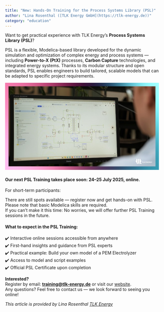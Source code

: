 ```yaml
--- 
title: "New: Hands-On Training for the Process Systems Library (PSL)"
author: "Lina Rosenthal ([TLK Energy GmbH](https://tlk-energy.de))"
category: "education"
---
```


Want to get practical experience with TLK Energy’s **Process Systems Library (PSL)**? 

PSL is a flexible, Modelica-based library developed for the dynamic simulation and optimization of complex energy and process systems — including **Power-to-X (PtX)** processes, **Carbon Capture** technologies, and integrated energy systems. Thanks to its modular structure and open standards, PSL enables engineers to build tailored, scalable models that can be adapted to specific project requirements. 

![PSL Training](TLK_PSL_Training.jpg "PSL Training")

#### Our next PSL Training takes place soon: 24–25 July 2025, online.

For short-term participants: 

There are still spots available — register now and get hands-on with PSL. \
Please note that basic Modelica skills are required. \
If you can’t make it this time: No worries, we will offer further PSL Training sessions in the future. 

#### What to expect in the PSL Training: 

✔️ Interactive online sessions accessible from anywhere \
✔️ First-hand insights and guidance from PSL experts \
✔️ Practical example: Build your own model of a PEM Electrolyzer \
✔️ Access to model and script examples \
✔️ Official PSL Certificate upon completion 

**Interested?**\
Register by email: **training@tlk-energy.de** or visit our [website](https://tlk-energy.de/en/modelica-training).\
Any questions? Feel free to contact us — we look forward to seeing you online! 

*This article is provided by Lina Rosenthal [TLK Energy](https://tlk-energy.de)*  
